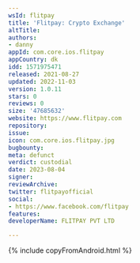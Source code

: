 ```yaml
---
wsId: flitpay
title: 'Flitpay: Crypto Exchange'
altTitle: 
authors:
- danny
appId: com.core.ios.flitpay
appCountry: dk
idd: 1571975471
released: 2021-08-27
updated: 2022-11-03
version: 1.0.11
stars: 0
reviews: 0
size: '47685632'
website: https://www.flitpay.com
repository: 
issue: 
icon: com.core.ios.flitpay.jpg
bugbounty: 
meta: defunct
verdict: custodial
date: 2023-08-04
signer: 
reviewArchive: 
twitter: flitpayofficial
social:
- https://www.facebook.com/flitpay
features: 
developerName: FLITPAY PVT LTD

---
```


{% include copyFromAndroid.html %}
